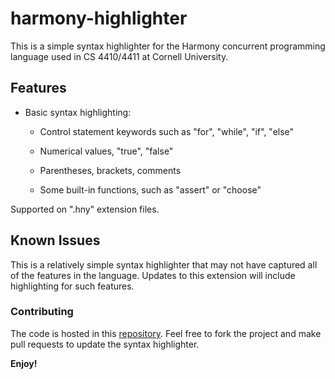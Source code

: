 # harmony-highlighter

This is a simple syntax highlighter for the Harmony concurrent programming language used in CS 4410/4411 at Cornell University.

## Features

- Basic syntax highlighting:
  - Control statement keywords such as "for", "while", "if", "else"

  - Numerical values, "true", "false"

  - Parentheses, brackets, comments

  - Some built-in functions, such as "assert" or "choose"

Supported on ".hny" extension files.

## Known Issues

This is a relatively simple syntax highlighter that may not have captured all of the features in the language. Updates to this extension will include highlighting for such features.

### Contributing

The code is hosted in this [repository](https://github.com/ayang4114/harmony-highlighter). Feel free to fork the project and make pull requests to update the syntax highlighter.

**Enjoy!**
